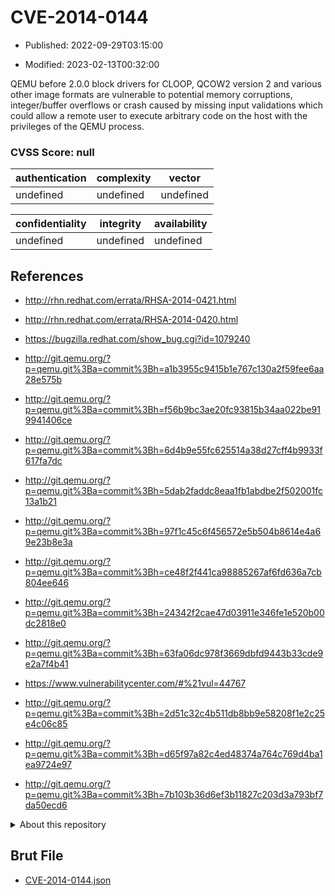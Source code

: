 # CVE-2014-0144

- Published: 2022-09-29T03:15:00

- Modified: 2023-02-13T00:32:00

QEMU before 2.0.0 block drivers for CLOOP, QCOW2 version 2 and various other image formats are vulnerable to potential memory corruptions, integer/buffer overflows or crash caused by missing input validations which could allow a remote user to execute arbitrary code on the host with the privileges of the QEMU process.

### CVSS Score: **null**

| authentication | complexity | vector |
| --- | --- | --- |
| undefined | undefined | undefined |

| confidentiality | integrity | availability |
| --- | --- | --- |
| undefined | undefined | undefined |

## References

* http://rhn.redhat.com/errata/RHSA-2014-0421.html

* http://rhn.redhat.com/errata/RHSA-2014-0420.html

* https://bugzilla.redhat.com/show_bug.cgi?id=1079240

* http://git.qemu.org/?p=qemu.git%3Ba=commit%3Bh=a1b3955c9415b1e767c130a2f59fee6aa28e575b

* http://git.qemu.org/?p=qemu.git%3Ba=commit%3Bh=f56b9bc3ae20fc93815b34aa022be919941406ce

* http://git.qemu.org/?p=qemu.git%3Ba=commit%3Bh=6d4b9e55fc625514a38d27cff4b9933f617fa7dc

* http://git.qemu.org/?p=qemu.git%3Ba=commit%3Bh=5dab2faddc8eaa1fb1abdbe2f502001fc13a1b21

* http://git.qemu.org/?p=qemu.git%3Ba=commit%3Bh=97f1c45c6f456572e5b504b8614e4a69e23b8e3a

* http://git.qemu.org/?p=qemu.git%3Ba=commit%3Bh=ce48f2f441ca98885267af6fd636a7cb804ee646

* http://git.qemu.org/?p=qemu.git%3Ba=commit%3Bh=24342f2cae47d03911e346fe1e520b00dc2818e0

* http://git.qemu.org/?p=qemu.git%3Ba=commit%3Bh=63fa06dc978f3669dbfd9443b33cde9e2a7f4b41

* https://www.vulnerabilitycenter.com/#%21vul=44767

* http://git.qemu.org/?p=qemu.git%3Ba=commit%3Bh=2d51c32c4b511db8bb9e58208f1e2c25e4c06c85

* http://git.qemu.org/?p=qemu.git%3Ba=commit%3Bh=d65f97a82c4ed48374a764c769d4ba1ea9724e97

* http://git.qemu.org/?p=qemu.git%3Ba=commit%3Bh=7b103b36d6ef3b11827c203d3a793bf7da50ecd6

<details>
<summary>About this repository</summary> 

  This repository is part of the project [Live Hack CVE](https://github.com/Live-Hack-CVE). Main website can be found [www.live-hack.org](https://www.live-hack.org) 
  
  Made by [Sn0wAlice](https://github.com/Sn0wAlice) for the people that care about security and need to have a feed of the latest CVEs. Hope you enjoy it, don't forget to star the repo and follow me on [Twitter](https://twitter.com/Sn0wAlice) and [Github](https://github.com/Sn0wAlice). And that is my [personnal website](https://www.alice-snow.me/)

  - [Home Page](https://github.com/Live-Hack-CVE)
  - [Framework](https://github.com/Live-Hack-CVE/cve-framework)
  - [CVE database](https://github.com/Live-Hack-CVE/full_database)
  - [Changelog](https://github.com/Live-Hack-CVE/Changelog)
</details>

## Brut File

* [CVE-2014-0144.json](https://raw.githubusercontent.com/Live-Hack-CVE/full_database/main/cves/2014/CVE-2014-0144.json)

